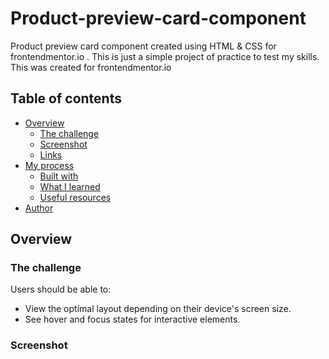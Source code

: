 # Product-preview-card-component
Product preview card component created using HTML &amp; CSS for frontendmentor.io .
This is just a simple project of practice to test my skills. This was created for frontendmentor.io

## Table of contents
- [Overview](#overview)
  - [The challenge](#the-challenge)
  - [Screenshot](#screenshot)
  - [Links](#links)
- [My process](#my-process)
  - [Built with](#built-with)
  - [What I learned](#what-i-learned)
  - [Useful resources](#useful-resources)
- [Author](#author)

## Overview

### The challenge
Users should be able to:
- View the optimal layout depending on their device's screen size.
- See hover and focus states for interactive elements.

### Screenshot

